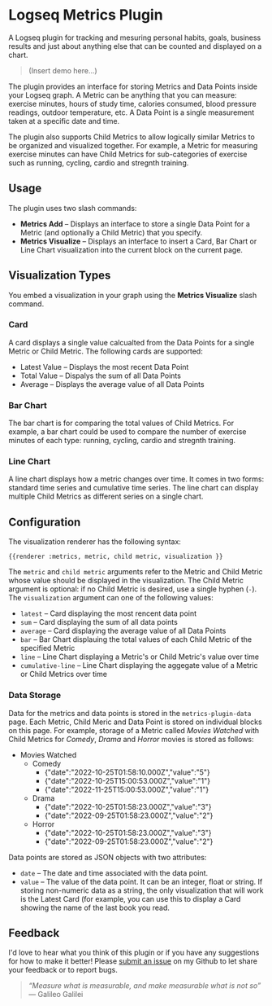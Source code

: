 # Logseq Metrics Plugin
A Logseq plugin for tracking and mesuring personal habits, goals, business results and just about anything else that can be counted and displayed on a chart.  

> (Insert demo here...)

The plugin provides an interface for storing Metrics and Data Points inside your Logseq graph.  A Metric can be anything that you can measure: exercise minutes, hours of study time, calories consumed, blood pressure readings, outdoor temperature, etc.  A Data Point is a single measurement taken at a specific date and time.  

The plugin also supports Child Metrics to allow logically similar Metrics to be organized and visualized together.  For example, a Metric for measuring exercise minutes can have Child Metrics for sub-categories of exercise such as running, cycling, cardio and stregnth training.  

## Usage 

The plugin uses two slash commands: 
- **Metrics Add** – Displays an interface to store a single Data Point for a Metric (and optionally a Child Metric) that you specify.  
- **Metrics Visualize** – Displays an interface to insert a Card, Bar Chart or Line Chart visualization into the current block on the current page.  

## Visualization Types

You embed a visualization in your graph using the **Metrics Visualize** slash command.  

### Card
A card displays a single value calcualted from the Data Points for a single Metric or Child Metric.  The following cards are supported:
- Latest Value – Displays the most recent Data Point
- Total Value – Dispalys the sum of all Data Points 
- Average – Displays the average value of all Data Points


### Bar Chart 
The bar chart is for comparing the total values of Child Metrics.  For example, a bar chart could be used to compare the number of exercise minutes of each type: running, cycling, cardio and stregnth training.  

### Line Chart
A line chart displays how a metric changes over time.  It comes in two forms: standard time series and cumulative time series.  The line chart can display multiple Child Metrics as different series on a single chart.  

## Configuration 

The visualization renderer has the following syntax:

`{{renderer :metrics, metric, child metric, visualization }}`

The `metric` and `child metric` arguments refer to the Metric and Child Metric whose value should be displayed in the visualization.  The Child Metric argument is optional: if no Child Metric is desired, use a single hyphen (`-`).  The `visualization` argument can one of the following values:
- `latest` – Card displaying the most rencent data point
- `sum` – Card displaying the sum of all data points
- `average` – Card displaying the average value of all Data Points 
- `bar` – Bar Chart displauing the total values of each Child Metric of the specified Metric
- `line` – Line Chart displaying a Metric's or Child Metric's value over time
- `cumulative-line` – Line Chart displaying the aggegate value of a Metric or Child Metrics over time 

### Data Storage
Data for the metrics and data points is stored in the `metrics-plugin-data` page.  Each Metric, Child Meric and Data Point is stored on individual blocks on this page.  For example, storage of a Metric called *Movies Watched* with Child Metrics for *Comedy*, *Drama* and *Horror* movies is stored as follows: 

- Movies Watched  
	- Comedy  
		- {"date":"2022-10-25T01:58:10.000Z","value":"5"}  
		- {"date":"2022-10-25T15:00:53.000Z","value":"1"}  
		- {"date":"2022-11-25T15:00:53.000Z","value":"1"}  
	- Drama  
		- {"date":"2022-10-25T01:58:23.000Z","value":"3"}  
		- {"date":"2022-09-25T01:58:23.000Z","value":"2"}  
	- Horror  
		- {"date":"2022-10-25T01:58:23.000Z","value":"3"}  
		- {"date":"2022-09-25T01:58:23.000Z","value":"2"}  

Data points are stored as JSON objects with two attributes:
- `date` – The date and time associated with the data point.  
- `value` – The value of the data point.  It can be an integer, float or string.  If storing non-numeric data as a string, the only visualization that will work is the Latest Card (for example, you can use this to display a Card showing the name of the last book you read. 

## Feedback 
I'd love to hear what you think of this plugin or if you have any suggestions for how to make it better!  Please [submit an issue](https://github.com/dangermccann/logseq-metrics/issues/new) on my Github to let share your feedback or to report bugs. 

 


> *“Measure what is measurable, and make measurable what is not so”* — Galileo Galilei 

